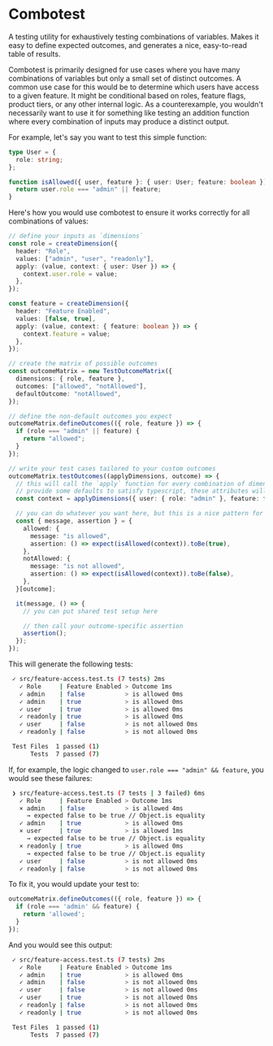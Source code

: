 # Combotest

A testing utility for exhaustively testing combinations of variables. Makes it easy to define expected outcomes, and generates a nice, easy-to-read table of results.

Combotest is primarily designed for use cases where you have many combinations of variables but only a small set of distinct outcomes. A common use case for this would be to determine which users have access to a given feature. It might be conditional based on roles, feature flags, product tiers, or any other internal logic. As a counterexample, you wouldn't necessarily want to use it for something like testing an addition function where every combination of inputs may produce a distinct output.

For example, let's say you want to test this simple function:

```ts
type User = {
  role: string;
};

function isAllowed({ user, feature }: { user: User; feature: boolean }) {
  return user.role === "admin" || feature;
}
```

Here's how you would use combotest to ensure it works correctly for all combinations of values:

```ts
// define your inputs as `dimensions`
const role = createDimension({
  header: "Role",
  values: ["admin", "user", "readonly"],
  apply: (value, context: { user: User }) => {
    context.user.role = value;
  },
});

const feature = createDimension({
  header: "Feature Enabled",
  values: [false, true],
  apply: (value, context: { feature: boolean }) => {
    context.feature = value;
  },
});

// create the matrix of possible outcomes
const outcomeMatrix = new TestOutcomeMatrix({
  dimensions: { role, feature },
  outcomes: ["allowed", "notAllowed"],
  defaultOutcome: "notAllowed",
});

// define the non-default outcomes you expect
outcomeMatrix.defineOutcomes(({ role, feature }) => {
  if (role === "admin" || feature) {
    return "allowed";
  }
});

// write your test cases tailored to your custom outcomes
outcomeMatrix.testOutcomes((applyDimensions, outcome) => {
  // this will call the `apply` function for every combination of dimension values
  // provide some defaults to satisfy typescript, these attributes will be overwritten
  const context = applyDimensions({ user: { role: "admin" }, feature: false });

  // you can do whatever you want here, but this is a nice pattern for defining your tests
  const { message, assertion } = {
    allowed: {
      message: "is allowed",
      assertion: () => expect(isAllowed(context)).toBe(true),
    },
    notAllowed: {
      message: "is not allowed",
      assertion: () => expect(isAllowed(context)).toBe(false),
    },
  }[outcome];

  it(message, () => {
    // you can put shared test setup here

    // then call your outcome-specific assertion
    assertion();
  });
});
```

This will generate the following tests:

```sh
 ✓ src/feature-access.test.ts (7 tests) 2ms
   ✓ Role     | Feature Enabled > Outcome 1ms
   ✓ admin    | false           > is allowed 0ms
   ✓ admin    | true            > is allowed 0ms
   ✓ user     | true            > is allowed 0ms
   ✓ readonly | true            > is allowed 0ms
   ✓ user     | false           > is not allowed 0ms
   ✓ readonly | false           > is not allowed 0ms

 Test Files  1 passed (1)
      Tests  7 passed (7)
```

If, for example, the logic changed to `user.role === "admin" && feature`, you would see these failures:

```sh
 ❯ src/feature-access.test.ts (7 tests | 3 failed) 6ms
   ✓ Role     | Feature Enabled > Outcome 1ms
   × admin    | false           > is allowed 4ms
     → expected false to be true // Object.is equality
   ✓ admin    | true            > is allowed 0ms
   × user     | true            > is allowed 1ms
     → expected false to be true // Object.is equality
   × readonly | true            > is allowed 0ms
     → expected false to be true // Object.is equality
   ✓ user     | false           > is not allowed 0ms
   ✓ readonly | false           > is not allowed 0ms
```

To fix it, you would update your test to:

```ts
outcomeMatrix.defineOutcomes(({ role, feature }) => {
  if (role === 'admin' && feature) {
    return 'allowed';
  }
});
```

And you would see this output:

```sh
 ✓ src/feature-access.test.ts (7 tests) 2ms
   ✓ Role     | Feature Enabled > Outcome 1ms
   ✓ admin    | true            > is allowed 0ms
   ✓ admin    | false           > is not allowed 0ms
   ✓ user     | false           > is not allowed 0ms
   ✓ user     | true            > is not allowed 0ms
   ✓ readonly | false           > is not allowed 0ms
   ✓ readonly | true            > is not allowed 0ms

 Test Files  1 passed (1)
      Tests  7 passed (7)
```
